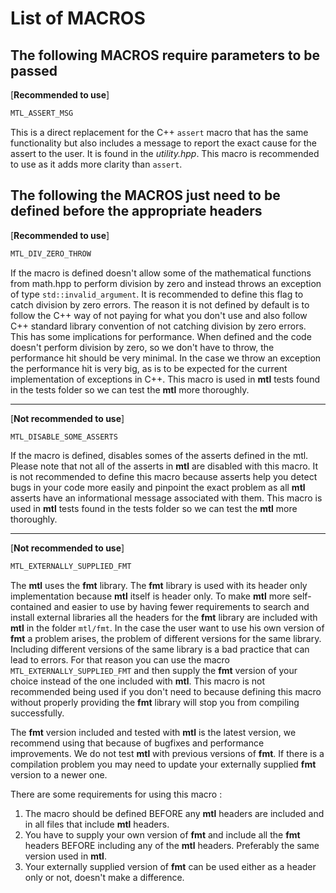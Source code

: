 # List of MACROS

## The following MACROS require parameters to be passed

[**Recommended to use**]

```c++
MTL_ASSERT_MSG
```

This is a direct replacement for the C++ ```assert``` macro that has the same functionality but also includes a message to report the exact cause for the assert to the user.
It is found in the *utility.hpp*. This macro is recommended to use as it adds more clarity than ```assert```.

## The following the MACROS just need to be defined before the appropriate headers

[**Recommended to use**]

```c++
MTL_DIV_ZERO_THROW
```

If the macro is defined doesn't allow some of the mathematical functions from math.hpp to perform division by zero and instead throws an exception of type ```std::invalid_argument```. It is recommended to define this flag to catch division by zero errors. The reason it is not defined by default is to follow the C++ way of not paying for what you don't use and also follow C++ standard library convention of not catching division by zero errors. This has some implications for performance. When defined and the code doesn't perform division by zero, so we don't have to throw, the performance hit should be very minimal. In the case we throw an exception the performance hit is very big, as is to be expected for the current implementation of exceptions in C++. This macro is used in **mtl** tests found in the tests folder so we can test the **mtl** more thoroughly.

----------------------

[**Not recommended to use**]

```c++
MTL_DISABLE_SOME_ASSERTS
```

If the macro is defined, disables somes of the asserts defined in the mtl. Please note that not all of the asserts in **mtl** are disabled with this macro. It is not recommended to define this macro because asserts help you detect bugs in your code more easily and pinpoint the exact
problem as all **mtl** asserts have an informational message associated with them. This macro is used in **mtl** tests found in the tests folder
so we can test the **mtl** more thoroughly.

----------------------

[**Not recommended to use**]

```c++
MTL_EXTERNALLY_SUPPLIED_FMT
```

The **mtl** uses the **fmt** library. The **fmt** library is used with its header only implementation because **mtl** itself is header only. To make **mtl** more self-contained and easier to use by having fewer requirements to search and install external libraries all the headers for the **fmt** library are included with **mtl** in the folder ```mtl/fmt```. In the case the user want to use his own version of **fmt** a problem arises, the problem of different versions for the same library. Including different versions of the same library is a bad practice that can lead to errors. For that reason you can use the macro ```MTL_EXTERNALLY_SUPPLIED_FMT``` and then supply the **fmt** version of your choice instead of the one included with **mtl**. This macro is not recommended being used if you don't need to because defining this macro without properly providing the **fmt** library will stop you from compiling successfully.

The **fmt** version included and tested with **mtl** is the latest version, we recommend using that because of bugfixes and performance improvements. We do not test **mtl** with previous versions of **fmt**. If there is a compilation problem you may need to update your externally supplied **fmt** version to a newer one.

There are some requirements for using this macro :

1. The macro should be defined BEFORE any **mtl** headers are included and in all files that include **mtl** headers.
2. You have to supply your own version of **fmt** and include all the **fmt** headers BEFORE including any of the **mtl** headers. Preferably the same version used in **mtl**.
3. Your externally supplied version of **fmt** can be used either as a header only or not, doesn't make a difference.
